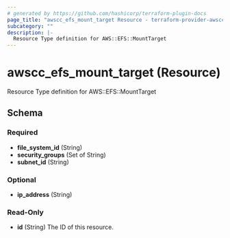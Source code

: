 ```yaml
---
# generated by https://github.com/hashicorp/terraform-plugin-docs
page_title: "awscc_efs_mount_target Resource - terraform-provider-awscc"
subcategory: ""
description: |-
  Resource Type definition for AWS::EFS::MountTarget
---
```


# awscc_efs_mount_target (Resource)

Resource Type definition for AWS::EFS::MountTarget



<!-- schema generated by tfplugindocs -->
## Schema

### Required

- **file_system_id** (String)
- **security_groups** (Set of String)
- **subnet_id** (String)

### Optional

- **ip_address** (String)

### Read-Only

- **id** (String) The ID of this resource.


